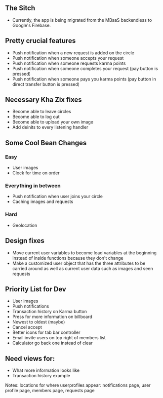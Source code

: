 ## The Sitch ##
* Currently, the app is being migrated from the MBaaS backendless to Google's Firebase.

## Pretty crucial features ##
* Push notification when a new request is added on the circle
* Push notification when someone accepts your request
* Push notification when someone requests karma points
* Push notification when someone completes your request (pay button is pressed)
* Push notification when someone pays you karma points (pay button in direct transfer button is pressed)

## Necessary Kha Zix fixes ##
* Become able to leave circles
* Become able to log out
* Become able to upload your own image
* Add deinits to every listening handler

## Some Cool Bean Changes ##
### Easy ###
* User images
* Clock for time on order

### Everything in between ###
* Push notification when user joins your circle
* Caching images and requests

### Hard ###
* Geolocation

## Design fixes ##
* Move current user variables to become load variables at the beginning instead of inside functions because they don't change
* Make a customized user object that has the three attributes to be carried around as well as current user data such as images and seen requests

## Priority List for Dev ##
* User images
* Push notifications
* Transaction history on Karma button
* Press for more information on billboard
* Newest to oldest (maybe)
* Cancel accept
* Better icons for tab bar controller
* Email invite users on top right of members list
* Calculator go back one instead of clear

## Need views for: ##
* What more information looks like
* Transaction history example

Notes:
locations for where userprofiles appear:
notifications page,
user profile page,
members page,
requests page

